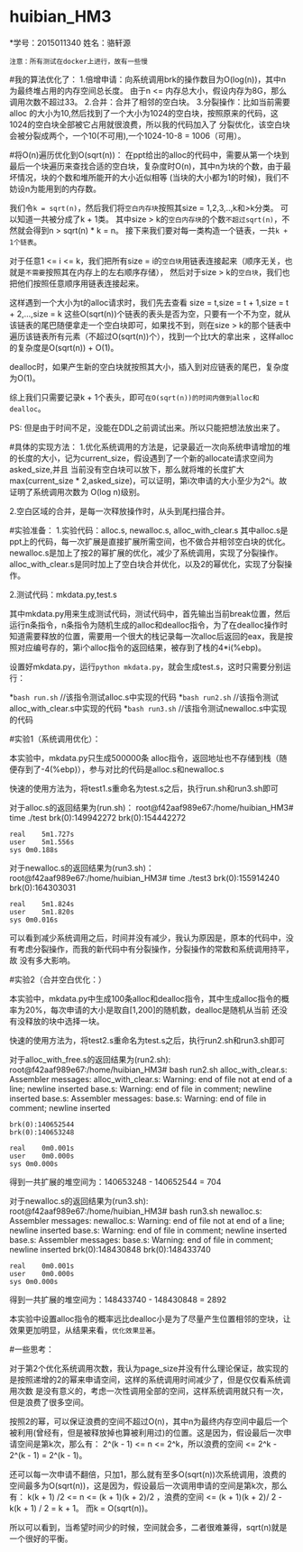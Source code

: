 # huibian_HM3

*学号：2015011340 姓名：骆轩源

`注意：所有测试在docker上进行，故有一些慢`

#我的算法优化了：
1.倍增申请：向系统调用brk的操作数目为O(log(n))，其中n为最终堆占用的内存空间总长度。 由于n <= 内存总大小，假设内存为8G，那么调用次数不超过33。
2.合并：合并了相邻的空白块。
3.分裂操作：比如当前需要alloc 的大小为10,然后找到了一个大小为1024的空白块，按照原来的代码，这1024的空白块全部被它占用就很浪费，所以我的代码加入了
	  分裂优化，该空白块会被分裂成两个，一个10(不可用),一个1024-10-8 = 1006（可用）。

#将O(n)遍历优化到O(sqrt(n))：
在ppt给出的alloc的代码中，需要从第一个块到最后一个块遍历来查找合适的空白块，复杂度时O(n)，其中n为块的个数，由于最坏情况，块的个数和堆所能开的大小近似相等
(当块的大小都为1的时候)，我们不妨设n为能用到的内存数。

我们令`k = sqrt(n)`，然后我们将`空白内存块`按照其size = 1,2,3,..,k和>k分类。 可以知道一共被分成了k + 1类。
其中size > k的`空白内存块`的个数`不超过sqrt(n)`，不然就会得到n > sqrt(n) * k = n。 接下来我们要对每一类构造一个链表，一共`k + 1个链表`。

对于任意1 <= i <= k，我们把所有size = i的`空白块`用链表连接起来（顺序无关，也就是`不需要`按照其在内存上的左右顺序存储），
然后对于size > k的`空白块`，我们也把他们按照任意顺序用链表连接起来。

这样遇到一个大小为t的alloc请求时，我们先去查看 size = t,size = t + 1,size = t + 2,...,size = k 这些O(sqrt(n))个链表的表头是否为空，只要有一个不为空，就从该链表的尾巴随便拿走一个空白块即可，如果找不到，则在size > k的那个链表中遍历该链表所有元素（不超过O(sqrt(n))个），找到一个比t大的拿出来
，这样alloc的复杂度是O(sqrt(n)) + O(1)。

dealloc时，如果产生新的空白块就按照其大小，插入到对应链表的尾巴，复杂度为O(1)。

综上我们只需要记录k + 1个表头，即可`在O(sqrt(n))的时间内做到alloc和dealloc`。

PS: 但是由于时间不足，没能在DDL之前调试出来。所以只能把想法放出来了。

#具体的实现方法：
1.优化系统调用的方法是，记录最近一次向系统申请增加的堆的长度的大小，记为current_size，假设遇到了一个新的allocate请求空间为asked_size,并且
  当前没有空白块可以放下，那么就将堆的长度扩大max(current_size * 2,asked_size)，可以证明，第i次申请的大小至少为2^i。故证明了系统调用次数为
  O(log n)级别。 

2.空白区域的合并，是每一次释放操作时，从头到尾扫描合并。

#实验准备：
1.实验代码：alloc.s, newalloc.s, alloc_with_clear.s
	其中alloc.s是ppt上的代码，每一次扩展是直接扩展所需空间，也不做合并相邻空白块的优化。
	   newalloc.s是加上了按2的幂扩展的优化，减少了系统调用，实现了分裂操作。
	   alloc_with_clear.s是同时加上了空白块合并优化，以及2的幂优化，实现了分裂操作。
	   
2.测试代码：mkdata.py,test.s

其中mkdata.py用来生成测试代码，测试代码中，首先输出当前break位置，然后运行n条指令，n条指令为随机生成的alloc和dealloc指令，为了在dealloc操作时
知道需要释放的位置，需要用一个很大的栈记录每一次alloc后返回的eax，我是按照对应编号存的，第i个alloc指令的返回结果，被存到了栈的4*i(%ebp)。

设置好mkdata.py，运行`python mkdata.py`，就会生成test.s，这时只需要分别运行：

*`bash run.sh`  //该指令测试alloc.s中实现的代码
*`bash run2.sh` //该指令测试alloc_with_clear.s中实现的代码
*`bash run3.sh` //该指令测试newalloc.s中实现的代码

#实验1（系统调用优化）：

本实验中，mkdata.py只生成500000条 alloc指令，返回地址也不存储到栈（随便存到了-4(%ebp)），参与对比的代码是alloc.s和newalloc.s

快速的使用方法为，将test1.s重命名为test.s之后，执行run.sh和run3.sh即可

对于alloc.s的返回结果为(run.sh)：
	root@f42aaf989e67:/home/huibian_HM3# time ./test
	brk(0):149942272
	brk(0):154442272

	real	5m1.727s
	user	5m1.556s
	sys	0m0.188s

对于newalloc.s的返回结果为(run3.sh)：
	root@f42aaf989e67:/home/huibian_HM3# time ./test3
	brk(0):155914240
	brk(0):164303031

	real	5m1.824s
	user	5m1.820s
	sys	0m0.016s

可以看到减少系统调用之后，时间并没有减少，我认为原因是，原本的代码中，没有考虑分裂操作，而我的新代码中有分裂操作，分裂操作的常数和系统调用持平，故
没有多大影响。

#实验2（合并空白优化：）

本实验中，mkdata.py中生成100条alloc和dealloc指令，其中生成alloc指令的概率为20%，每次申请的大小是取自[1,200]的随机数，dealloc是随机从当前
还没有没释放的块中选择一块。

快速的使用方法为，将test2.s重命名为test.s之后，执行run2.sh和run3.sh即可

对于alloc_with_free.s的返回结果为(run2.sh):
	root@f42aaf989e67:/home/huibian_HM3# bash run2.sh
	alloc_with_clear.s: Assembler messages:
	alloc_with_clear.s: Warning: end of file not at end of a line; newline inserted
	base.s: Warning: end of file in comment; newline inserted
	base.s: Assembler messages:
	base.s: Warning: end of file in comment; newline inserted
	
	brk(0):140652544
	brk(0):140653248

	real	0m0.001s
	user	0m0.000s
	sys	0m0.000s

得到一共扩展的堆空间为：140653248 - 140652544 = 704

对于newalloc.s的返回结果为(run3.sh):
	root@f42aaf989e67:/home/huibian_HM3# bash run3.sh
	newalloc.s: Assembler messages:
	newalloc.s: Warning: end of file not at end of a line; newline inserted
	base.s: Warning: end of file in comment; newline inserted
	base.s: Assembler messages:
	base.s: Warning: end of file in comment; newline inserted
	brk(0):148430848
	brk(0):148433740

	real	0m0.001s
	user	0m0.000s
	sys	0m0.000s

得到一共扩展的堆空间为：148433740 - 148430848 = 2892

本实验中设置alloc指令的概率远比dealloc小是为了尽量产生位置相邻的空块，让效果更加明显，从结果来看，`优化效果显著`。

#一些思考：

  对于第2个优化系统调用次数，我认为page_size并没有什么理论保证，故实现的是按照递增的2的幂来申请空间，这样的系统调用时间减少了，但是仅仅看系统调用次数
  是没有意义的，考虑一次性调用全部的空间，这样系统调用就只有一次，但是浪费了很多空间。
  
  按照2的幂，可以保证浪费的空间不超过O(n)，其中n为最终内存空间中最后一个被利用(曾经有，但是被释放掉也算被利用过)的位置。这是因为，假设最后一次申请空间是第k次，那么有：
  2^(k - 1) <= n <= 2^k，所以浪费的空间 <= 2^k - 2^(k - 1) = 2^(k - 1)。
  
  还可以每一次申请不翻倍，只加1，那么就有至多O(sqrt(n))次系统调用，浪费的空间最多为O(sqrt(n))，这是因为，假设最后一次调用申请的空间是第k次，那么有：
  k(k + 1) /2 <= n <= (k + 1)(k + 2)/2 ，浪费的空间 <= (k + 1)(k + 2)/ 2 - k(k + 1) / 2 = k + 1。 而k = O(sqrt(n))。
  
  所以可以看到，当希望时间少的时候，空间就会多，二者很难兼得，sqrt(n)就是一个很好的平衡。
  

